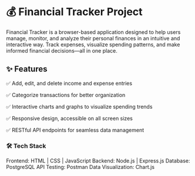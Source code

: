 # 💰 Financial Tracker Project

Financial Tracker is a browser-based application designed to help users manage, monitor, and analyze their personal finances in an intuitive and interactive way. Track expenses, visualize spending patterns, and make informed financial decisions—all in one place.

## ✨ Features

✅ Add, edit, and delete income and expense entries

✅ Categorize transactions for better organization

✅ Interactive charts and graphs to visualize spending trends

✅ Responsive design, accessible on all screen sizes

✅ RESTful API endpoints for seamless data management

### 🛠️ Tech Stack

Frontend: HTML | CSS | JavaScript
Backend: Node.js | Express.js
Database: PostgreSQL
API Testing: Postman
Data Visualization: Chart.js
